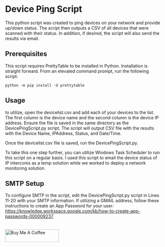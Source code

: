 # Device Ping Script
This python script was created to ping devices on your network and provide up/down status. The script then outputs a CSV of all devices that were scanned with their status. In addition, if desired, the script will also send the results via email. 

## Prerequisites
This script requires PrettyTable to be installed in Python. Installation is straight forward. From an elevated command prompt, run the following script:

```
python -m pip install -U prettytable
```

## Usage
to utilize, open the devicelist.csv and add each of your devices to the list. The first column is the device name and the second column is the device IP address. Ensure the file is saved in the same directory as the DevicePingScript.py script. The script will output CSV file with the results with the Device Name, IPAddress, Status, and Date/Time. 

Once the devicelist.csv file is saved, run the DevicePingScript.py. 

To take this one step further, you can utilize Windows Task Scheduler to run this script on a regular basis. I used this script to email the device status of IP intercoms as a temp solution while we worked to deploy a network monitoring solution. 

## SMTP Setup
To configure SMTP in the script, edit the DevicePingScript.py script in Lines 11-20 with your SMTP information. If utilizing a GMAIL address, follow these instructions to create an App Password for your user: https://knowledge.workspace.google.com/kb/how-to-create-app-passwords-000009237 
<br />
<br />
<br />
<a href="https://www.buymeacoffee.com/mckee3304" target="_blank"><img src="https://cdn.buymeacoffee.com/buttons/default-blue.png" alt="Buy Me A Coffee" height="41" width="174"></a>